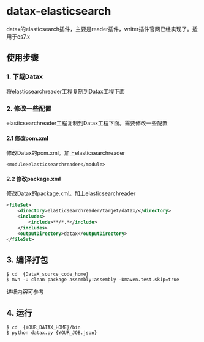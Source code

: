 # datax-elasticsearch
datax的elasticsearch插件，主要是reader插件，writer插件官网已经实现了。适用于es7.x



## 使用步骤

### 1.  下载Datax

[DataX下载地址]: http://datax-opensource.oss-cn-hangzhou.aliyuncs.com/datax.tar.gz
[Datax的github地址]: https://github.com/alibaba/DataX



将elasticsearchreader工程复制到Datax工程下面

### 2. 修改一些配置

elasticsearchreader工程复制到Datax工程下面。需要修改一些配置



#### 2.1 修改pom.xml

修改Datax的pom.xml。加上elasticsearchreader

```
<module>elasticsearchreader</module>
```



#### 2.2 修改package.xml

修改Datax的package.xml。加上elasticsearchreader

```xml
<fileSet>
    <directory>elasticsearchreader/target/datax/</directory>
    <includes>
        <include>**/*.*</include>
    </includes>
    <outputDirectory>datax</outputDirectory>
</fileSet>
```



## 3. 编译打包

```shell
$ cd  {DataX_source_code_home}
$ mvn -U clean package assembly:assembly -Dmaven.test.skip=true
```

详细内容可参考

[官方文档]: https://github.com/alibaba/DataX/blob/master/userGuid.md



## 4. 运行

```
$ cd  {YOUR_DATAX_HOME}/bin
$ python datax.py {YOUR_JOB.json}
```

